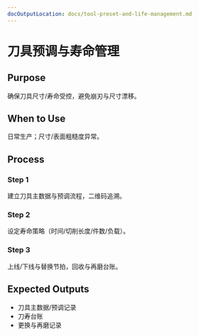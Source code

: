 ```yaml
---
docOutputLocation: docs/tool-preset-and-life-management.md
---
```


# 刀具预调与寿命管理

## Purpose

确保刀具尺寸/寿命受控，避免崩刃与尺寸漂移。

## When to Use

日常生产；尺寸/表面粗糙度异常。

## Process

### Step 1

建立刀具主数据与预调流程，二维码追溯。

### Step 2

设定寿命策略（时间/切削长度/件数/负载）。

### Step 3

上线/下线与替换节拍，回收与再磨台账。

## Expected Outputs

- 刀具主数据/预调记录
- 刀寿台账
- 更换与再磨记录
